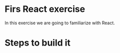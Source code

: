 # Firs React exercise

In this exercise we are going to familiarize with React.

# Steps to build it
